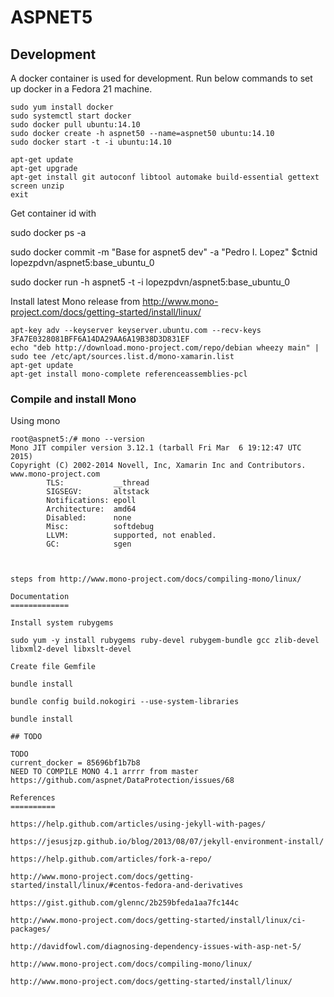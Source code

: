 ---
---
# ASPNET5

<!--
Candidate project names:

- aspnet5comm
- aspnet5
-->

## Development

A docker container is used for development. Run below commands to set up docker
in a Fedora 21 machine.

```
sudo yum install docker
sudo systemctl start docker
sudo docker pull ubuntu:14.10
sudo docker create -h aspnet50 --name=aspnet50 ubuntu:14.10
sudo docker start -t -i ubuntu:14.10
```



```
apt-get update
apt-get upgrade
apt-get install git autoconf libtool automake build-essential gettext screen unzip
exit
```

Get container id with

sudo docker ps -a

sudo docker commit -m "Base for aspnet5 dev" -a "Pedro I. Lopez" $ctnid lopezpdvn/aspnet5:base_ubuntu_0

sudo docker run -h aspnet5 -t -i lopezpdvn/aspnet5:base_ubuntu_0

Install latest Mono release from http://www.mono-project.com/docs/getting-started/install/linux/

```
apt-key adv --keyserver keyserver.ubuntu.com --recv-keys 3FA7E0328081BFF6A14DA29AA6A19B38D3D831EF
echo "deb http://download.mono-project.com/repo/debian wheezy main" | sudo tee /etc/apt/sources.list.d/mono-xamarin.list
apt-get update
apt-get install mono-complete referenceassemblies-pcl
```


### Compile and install Mono

Using mono

```
root@aspnet5:/# mono --version
Mono JIT compiler version 3.12.1 (tarball Fri Mar  6 19:12:47 UTC 2015)
Copyright (C) 2002-2014 Novell, Inc, Xamarin Inc and Contributors.
www.mono-project.com
        TLS:           __thread
        SIGSEGV:       altstack
        Notifications: epoll
        Architecture:  amd64
        Disabled:      none
        Misc:          softdebug 
        LLVM:          supported, not enabled.
        GC:            sgen



steps from http://www.mono-project.com/docs/compiling-mono/linux/

Documentation
=============

Install system rubygems

sudo yum -y install rubygems ruby-devel rubygem-bundle gcc zlib-devel libxml2-devel libxslt-devel

Create file Gemfile

bundle install

bundle config build.nokogiri --use-system-libraries

bundle install

## TODO

TODO
current_docker = 85696bf1b7b8
NEED TO COMPILE MONO 4.1 arrrr from master
https://github.com/aspnet/DataProtection/issues/68

References
==========

https://help.github.com/articles/using-jekyll-with-pages/

https://jesusjzp.github.io/blog/2013/08/07/jekyll-environment-install/

https://help.github.com/articles/fork-a-repo/

http://www.mono-project.com/docs/getting-started/install/linux/#centos-fedora-and-derivatives

https://gist.github.com/glennc/2b259bfeda1aa7fc144c

http://www.mono-project.com/docs/getting-started/install/linux/ci-packages/

http://davidfowl.com/diagnosing-dependency-issues-with-asp-net-5/

http://www.mono-project.com/docs/compiling-mono/linux/

http://www.mono-project.com/docs/getting-started/install/linux/

